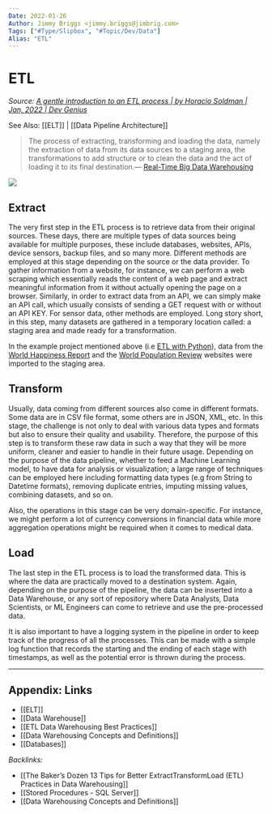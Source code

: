 ```yaml
---
Date: 2022-01-26
Author: Jimmy Briggs <jimmy.briggs@jimbrig.com>
Tags: ["#Type/Slipbox", "#Topic/Dev/Data"]
Alias: "ETL"
---
```


# ETL

*Source: [A gentle introduction to an ETL process | by Horacio Soldman | Jan, 2022 | Dev Genius](https://blog.devgenius.io/a-gentle-introduction-to-an-etl-process-19925e16367c)*


See Also: [[ELT]] | [[Data Pipeline Architecture]]

> The process of extracting, transforming and loading the data, namely the extraction of data from its data sources to a staging area, the transformations to add structure or to clean the data and the act of loading it to its final destination.— [Real-Time Big Data Warehousing](https://doi.org/10.4018/978-1-5225-5516-2.ch002)

![](https://i.imgur.com/9eyhQvG.png)


## Extract

The very first step in the ETL process is to retrieve data from their original sources. These days, there are multiple types of data sources being available for multiple purposes, these include databases, websites, APIs, device sensors, backup files, and so many more. Different methods are employed at this stage depending on the source or the data provider. To gather information from a website, for instance, we can perform a web scraping which essentially reads the content of a web page and extract meaningful information from it without actually opening the page on a browser. Similarly, in order to extract data from an API, we can simply make an API call, which usually consists of sending a GET request with or without an API KEY. For sensor data, other methods are employed. Long story short, in this step, many datasets are gathered in a temporary location called: a staging area and made ready for a transformation.

In the example project mentioned above (i.e [ETL with Python](https://github.com/HoracioSoldman/etl-with-python)), data from the [World Happiness Report](https://worldhappiness.report/ed/2021/) and the [World Population Review](https://worldpopulationreview.com/country-rankings/happiest-countries-in-the-world) websites were imported to the staging area.

## Transform

Usually, data coming from different sources also come in different formats. Some data are in CSV file format, some others are in JSON, XML, etc. In this stage, the challenge is not only to deal with various data types and formats but also to ensure their quality and usability. Therefore, the purpose of this step is to transform these raw data in such a way that they will be more uniform, cleaner and easier to handle in their future usage. Depending on the purpose of the data pipeline, whether to feed a Machine Learning model, to have data for analysis or visualization; a large range of techniques can be employed here including formatting data types (e.g from String to Datetime formats), removing duplicate entries, imputing missing values, combining datasets, and so on.

Also, the operations in this stage can be very domain-specific. For instance, we might perform a lot of currency conversions in financial data while more aggregation operations might be required when it comes to medical data.

## Load

The last step in the ETL process is to load the transformed data. This is where the data are practically moved to a destination system. Again, depending on the purpose of the pipeline, the data can be inserted into a Data Warehouse, or any sort of repository where Data Analysts, Data Scientists, or ML Engineers can come to retrieve and use the pre-processed data.

It is also important to have a logging system in the pipeline in order to keep track of the progress of all the processes. This can be made with a simple log function that records the starting and the ending of each stage with timestamps, as well as the potential error is thrown during the process.

***

## Appendix: Links

- [[ELT]]
- [[Data Warehouse]]
- [[ETL Data Warehousing Best Practices]]
- [[Data Warehousing Concepts and Definitions]]
- [[Databases]]

*Backlinks:*

-   [[The Baker’s Dozen 13 Tips for Better ExtractTransformLoad (ETL) Practices in Data Warehousing]]
-   [[Stored Procedures - SQL Server]]
-   [[Data Warehousing Concepts and Definitions]]

